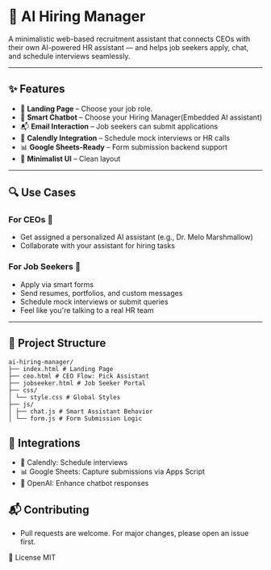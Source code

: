 # 🤖 AI Hiring Manager

A minimalistic web-based recruitment assistant that connects CEOs with their own AI-powered HR assistant — and helps job seekers apply, chat, and schedule interviews seamlessly.

---

## ✨ Features

- 🔗 **Landing Page** – Choose your job role.
- 🧠 **Smart Chatbot** – Choose your Hiring Manager(Embedded AI assistant)
- 📬 **Email Interaction** – Job seekers can submit applications
- 📅 **Calendly Integration** – Schedule mock interviews or HR calls
- 📊 **Google Sheets-Ready** – Form submission backend support
- 🎨 **Minimalist UI** – Clean layout

---

## 🔍 Use Cases

### For CEOs 👔
- Get assigned a personalized AI assistant (e.g., Dr. Melo Marshmallow)
- Collaborate with your assistant for hiring tasks

### For Job Seekers 💼
- Apply via smart forms
- Send resumes, portfolios, and custom messages
- Schedule mock interviews or submit queries
- Feel like you're talking to a real HR team

---

## 📁 Project Structure
```
ai-hiring-manager/
├── index.html # Landing Page
├── ceo.html # CEO Flow: Pick Assistant
├── jobseeker.html # Job Seeker Portal
├── css/
│ └── style.css # Global Styles
├── js/
│ ├── chat.js # Smart Assistant Behavior
│ └── form.js # Form Submission Logic
```

## 🔧 Integrations
- 📅 Calendly: Schedule interviews
- 📊 Google Sheets: Capture submissions via Apps Script
- 🤖 OpenAI: Enhance chatbot responses

## 📬 Contributing
- Pull requests are welcome. For major changes, please open an issue first.

📄 License
MIT
